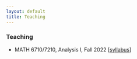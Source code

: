 ```yaml
---
layout: default
title: Teaching
---
```


### Teaching

- MATH 6710/7210, Analysis I, Fall 2022 [[syllabus](./Math7210/7210-syllabus-fall-2022.pdf)]
